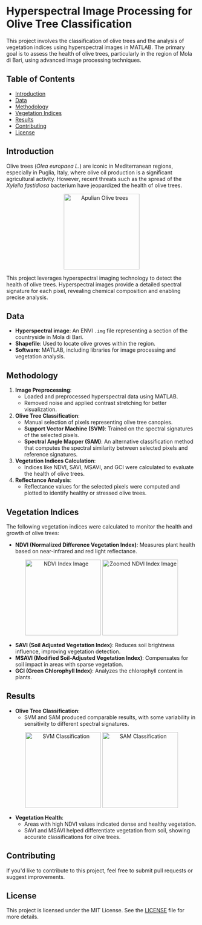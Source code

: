 # Hyperspectral Image Processing for Olive Tree Classification

This project involves the classification of olive trees and the analysis of vegetation indices using hyperspectral images in MATLAB. The primary goal is to assess the health of olive trees, particularly in the region of Mola di Bari, using advanced image processing techniques.

## Table of Contents
- [Introduction](#introduction)
- [Data](#data)
- [Methodology](#methodology)
- [Vegetation Indices](#vegetation-indices)
- [Results](#results)
- [Contributing](#contributing)
- [License](#license)

## Introduction
Olive trees (*Olea europaea L.*) are iconic in Mediterranean regions, especially in Puglia, Italy, where olive oil production is a significant agricultural activity. However, recent threats such as the spread of the *Xylella fastidiosa* bacterium have jeopardized the health of olive trees. 

<p align="center">
  <img src="Ulivi_pugliesi.PNG" alt="Apulian Olive trees" height="200">
</p>

This project leverages hyperspectral imaging technology to detect the health of olive trees. Hyperspectral images provide a detailed spectral signature for each pixel, revealing chemical composition and enabling precise analysis.

## Data
- **Hyperspectral image**: An ENVI `.img` file representing a section of the countryside in Mola di Bari.
- **Shapefile**: Used to locate olive groves within the region.
- **Software**: MATLAB, including libraries for image processing and vegetation analysis.

## Methodology
1. **Image Preprocessing**:
   - Loaded and preprocessed hyperspectral data using MATLAB.
   - Removed noise and applied contrast stretching for better visualization.
2. **Olive Tree Classification**:
   - Manual selection of pixels representing olive tree canopies.
   - **Support Vector Machine (SVM)**: Trained on the spectral signatures of the selected pixels.
   - **Spectral Angle Mapper (SAM)**: An alternative classification method that computes the spectral similarity between selected pixels and reference signatures.
3. **Vegetation Indices Calculation**:
   - Indices like NDVI, SAVI, MSAVI, and GCI were calculated to evaluate the health of olive trees.
4. **Reflectance Analysis**:
   - Reflectance values for the selected pixels were computed and plotted to identify healthy or stressed olive trees.

## Vegetation Indices
The following vegetation indices were calculated to monitor the health and growth of olive trees:
- **NDVI (Normalized Difference Vegetation Index)**: Measures plant health based on near-infrared and red light reflectance.

<p align="center">
  <img src="NDVI_Index_Image.PNG" alt="NDVI Index Image" height="200">
  <img src="Zoomed_NDVI_Index_Image.PNG" alt="Zoomed NDVI Index Image" height="200">
</p>

- **SAVI (Soil Adjusted Vegetation Index)**: Reduces soil brightness influence, improving vegetation detection.
- **MSAVI (Modified Soil-Adjusted Vegetation Index)**: Compensates for soil impact in areas with sparse vegetation.
- **GCI (Green Chlorophyll Index)**: Analyzes the chlorophyll content in plants.

## Results
- **Olive Tree Classification**:
   - SVM and SAM produced comparable results, with some variability in sensitivity to different spectral signatures.

<p align="center">
  <img src="SVM_Classification_Image.PNG" alt="SVM Classification" height="200">
  <img src="Classified_Image_with_Olives_Highlighted_in_White.PNG" alt="SAM Classification" height="200">
</p>

- **Vegetation Health**:
   - Areas with high NDVI values indicated dense and healthy vegetation.
   - SAVI and MSAVI helped differentiate vegetation from soil, showing accurate classifications for olive trees.

## Contributing
If you'd like to contribute to this project, feel free to submit pull requests or suggest improvements.

## License
This project is licensed under the MIT License. See the [LICENSE](LICENSE) file for more details.
